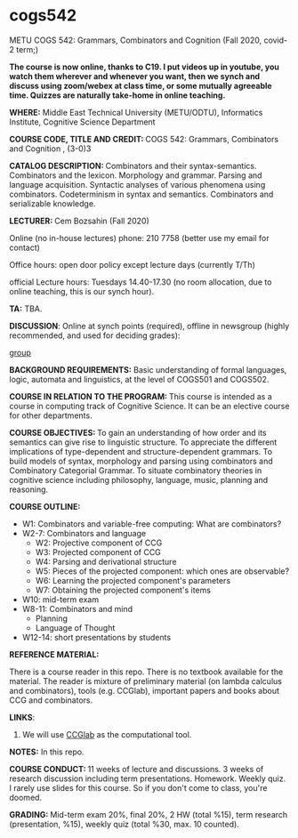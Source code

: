 # cogs542
METU COGS 542: Grammars, Combinators and Cognition (Fall 2020, covid-2 term;)

<b> The course is now online, thanks to C19. I put videos up in youtube, you watch them wherever and whenever you want, then we synch and discuss using zoom/webex at class time,
or some mutually agreeable time. Quizzes are naturally take-home in online teaching.</b>

<p><b>WHERE:</b> Middle East Technical University (METU/ODTU), Informatics Institute, Cognitive Science Department

<p>
<b>COURSE CODE, TITLE AND CREDIT: </b>
       COGS 542: Grammars, Combinators and Cognition , (3-0)3

<p>
<b>CATALOG DESCRIPTION: </b> Combinators and their syntax-semantics. Combinators and the lexicon. Morphology and grammar. Parsing and language acquisition. Syntactic analyses of various phenomena using combinators. Codeterminism in syntax and semantics. Combinators and serializable knowledge.

<p>
<b>LECTURER: </b> Cem Bozsahin (Fall 2020)
       
Online (no in-house lectures) phone: 210 7758 (better use my email for contact)

Office hours: open door policy except lecture days (currently T/Th)

official Lecture hours:  Tuesdays 14.40-17.30 (no room allocation, due to online teaching, this is our synch hour).

<p><b>TA:</b>  TBA.
       
<p><b>DISCUSSION</b>: Online at synch points (required), offline in newsgroup (highly recommended, and used for deciding grades):
       
[group](https://groups.google.com/forum/#!forum/metu-cogs-542)

<p>
<b>BACKGROUND REQUIREMENTS:</b> Basic understanding of formal languages, logic, automata and linguistics, at the level of COGS501 and COGS502. 

<p>
<b>COURSE IN RELATION TO THE PROGRAM: </b>
This course is intended as a course in computing track of Cognitive Science. It can be an elective course for other departments.

<p>
<b>COURSE OBJECTIVES: </b> To gain an understanding of how order and its semantics can give rise to linguistic structure. To appreciate the different implications of type-dependent and structure-dependent grammars. To build models of syntax, morphology and parsing using combinators and Combinatory Categorial Grammar. To situate combinatory theories in cognitive science including philosophy, language, music, planning and reasoning. 

<p><b>
COURSE OUTLINE: </b>

<ul> 
<li>W1: Combinators and variable-free computing: What are combinators?
<li>W2-7: Combinators and language
<ul>
<li>W2: Projective component of CCG
<li>W3: Projected component of CCG
<li>W4: Parsing and derivational structure
<li>W5: Pieces of the projected component: which ones are observable?
<li>W6: Learning the projected component's parameters
<li>W7: Obtaining the projected component's items
</ul>
<li>W10: mid-term exam
<li>W8-11: Combinators and mind
<ul>
<li> Planning
<li> Language of Thought
</ul>
<li>W12-14: short presentations by students
</ul>

<p>
<b>REFERENCE MATERIAL: </b>

There is a course reader in this repo. There is no textbook available for the material. The reader
is mixture of preliminary material (on lambda calculus and combinators), tools (e.g. CCGlab), important
papers and books about CCG and combinators.

<p>
<b> LINKS</b>:
<ol>       
<li> We will use <a href="https://github.com/bozsahin/ccglab">CCGlab</a>
as the computational tool.
</ol>

<p>
<b> NOTES:</b> In this repo.
       
<p><b>COURSE CONDUCT: </b> 11 weeks of lecture and discussions. 3 weeks of research discussion including term presentations. Homework. Weekly quiz.
I rarely use slides for this course. So if you
don't come to class, you're doomed.
<p><b>GRADING: </b>Mid-term exam 20%, final 20%, 2 HW (total %15), term research (presentation, %15), weekly quiz (total %30, max. 10 counted).
